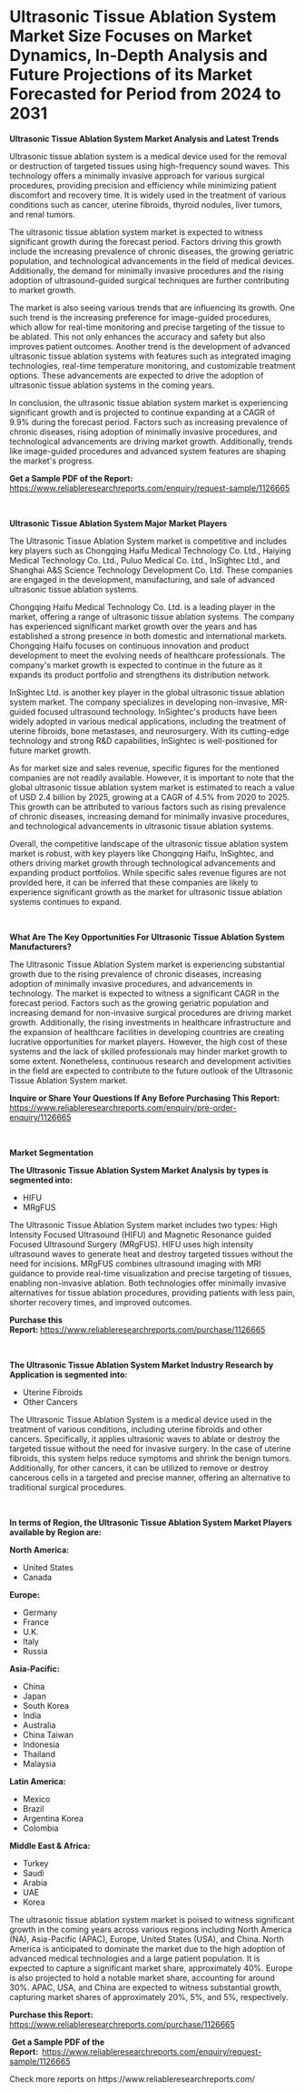 <p><h1>Ultrasonic Tissue Ablation System Market Size Focuses on Market Dynamics, In-Depth Analysis and Future Projections of its Market Forecasted for Period from 2024 to 2031</h1></p><p><strong>Ultrasonic Tissue Ablation System Market Analysis and Latest Trends</strong></p>
<p><p>Ultrasonic tissue ablation system is a medical device used for the removal or destruction of targeted tissues using high-frequency sound waves. This technology offers a minimally invasive approach for various surgical procedures, providing precision and efficiency while minimizing patient discomfort and recovery time. It is widely used in the treatment of various conditions such as cancer, uterine fibroids, thyroid nodules, liver tumors, and renal tumors.</p><p>The ultrasonic tissue ablation system market is expected to witness significant growth during the forecast period. Factors driving this growth include the increasing prevalence of chronic diseases, the growing geriatric population, and technological advancements in the field of medical devices. Additionally, the demand for minimally invasive procedures and the rising adoption of ultrasound-guided surgical techniques are further contributing to market growth.</p><p>The market is also seeing various trends that are influencing its growth. One such trend is the increasing preference for image-guided procedures, which allow for real-time monitoring and precise targeting of the tissue to be ablated. This not only enhances the accuracy and safety but also improves patient outcomes. Another trend is the development of advanced ultrasonic tissue ablation systems with features such as integrated imaging technologies, real-time temperature monitoring, and customizable treatment options. These advancements are expected to drive the adoption of ultrasonic tissue ablation systems in the coming years.</p><p>In conclusion, the ultrasonic tissue ablation system market is experiencing significant growth and is projected to continue expanding at a CAGR of 9.9% during the forecast period. Factors such as increasing prevalence of chronic diseases, rising adoption of minimally invasive procedures, and technological advancements are driving market growth. Additionally, trends like image-guided procedures and advanced system features are shaping the market's progress.</p></p>
<p><strong>Get a Sample PDF of the Report:&nbsp;</strong> <a href="https://www.reliableresearchreports.com/enquiry/request-sample/1126665">https://www.reliableresearchreports.com/enquiry/request-sample/1126665</a></p>
<p>&nbsp;</p>
<p><strong>Ultrasonic Tissue Ablation System Major Market Players</strong></p>
<p><p>The Ultrasonic Tissue Ablation System market is competitive and includes key players such as Chongqing Haifu Medical Technology Co. Ltd., Haiying Medical Technology Co. Ltd., Puluo Medical Co. Ltd., InSightec Ltd., and Shanghai A&S Science Technology Development Co. Ltd. These companies are engaged in the development, manufacturing, and sale of advanced ultrasonic tissue ablation systems.</p><p>Chongqing Haifu Medical Technology Co. Ltd. is a leading player in the market, offering a range of ultrasonic tissue ablation systems. The company has experienced significant market growth over the years and has established a strong presence in both domestic and international markets. Chongqing Haifu focuses on continuous innovation and product development to meet the evolving needs of healthcare professionals. The company's market growth is expected to continue in the future as it expands its product portfolio and strengthens its distribution network.</p><p>InSightec Ltd. is another key player in the global ultrasonic tissue ablation system market. The company specializes in developing non-invasive, MR-guided focused ultrasound technology. InSightec's products have been widely adopted in various medical applications, including the treatment of uterine fibroids, bone metastases, and neurosurgery. With its cutting-edge technology and strong R&D capabilities, InSightec is well-positioned for future market growth.</p><p>As for market size and sales revenue, specific figures for the mentioned companies are not readily available. However, it is important to note that the global ultrasonic tissue ablation system market is estimated to reach a value of USD 2.4 billion by 2025, growing at a CAGR of 4.5% from 2020 to 2025. This growth can be attributed to various factors such as rising prevalence of chronic diseases, increasing demand for minimally invasive procedures, and technological advancements in ultrasonic tissue ablation systems.</p><p>Overall, the competitive landscape of the ultrasonic tissue ablation system market is robust, with key players like Chongqing Haifu, InSightec, and others driving market growth through technological advancements and expanding product portfolios. While specific sales revenue figures are not provided here, it can be inferred that these companies are likely to experience significant growth as the market for ultrasonic tissue ablation systems continues to expand.</p></p>
<p>&nbsp;</p>
<p><strong>What Are The Key Opportunities For Ultrasonic Tissue Ablation System Manufacturers?</strong></p>
<p><p>The Ultrasonic Tissue Ablation System market is experiencing substantial growth due to the rising prevalence of chronic diseases, increasing adoption of minimally invasive procedures, and advancements in technology. The market is expected to witness a significant CAGR in the forecast period. Factors such as the growing geriatric population and increasing demand for non-invasive surgical procedures are driving market growth. Additionally, the rising investments in healthcare infrastructure and the expansion of healthcare facilities in developing countries are creating lucrative opportunities for market players. However, the high cost of these systems and the lack of skilled professionals may hinder market growth to some extent. Nonetheless, continuous research and development activities in the field are expected to contribute to the future outlook of the Ultrasonic Tissue Ablation System market.</p></p>
<p><strong>Inquire or Share Your Questions If Any Before Purchasing This Report:</strong> <a href="https://www.reliableresearchreports.com/enquiry/pre-order-enquiry/1126665">https://www.reliableresearchreports.com/enquiry/pre-order-enquiry/1126665</a></p>
<p>&nbsp;</p>
<p><strong>Market Segmentation</strong></p>
<p><strong>The Ultrasonic Tissue Ablation System Market Analysis by types is segmented into:</strong></p>
<p><ul><li>HIFU</li><li>MRgFUS</li></ul></p>
<p><p>The Ultrasonic Tissue Ablation System market includes two types: High Intensity Focused Ultrasound (HIFU) and Magnetic Resonance guided Focused Ultrasound Surgery (MRgFUS). HIFU uses high intensity ultrasound waves to generate heat and destroy targeted tissues without the need for incisions. MRgFUS combines ultrasound imaging with MRI guidance to provide real-time visualization and precise targeting of tissues, enabling non-invasive ablation. Both technologies offer minimally invasive alternatives for tissue ablation procedures, providing patients with less pain, shorter recovery times, and improved outcomes.</p></p>
<p><strong>Purchase this Report:&nbsp;</strong><a href="https://www.reliableresearchreports.com/purchase/1126665">https://www.reliableresearchreports.com/purchase/1126665</a></p>
<p>&nbsp;</p>
<p><strong>The Ultrasonic Tissue Ablation System Market Industry Research by Application is segmented into:</strong></p>
<p><ul><li>Uterine Fibroids</li><li>Other Cancers</li></ul></p>
<p><p>The Ultrasonic Tissue Ablation System is a medical device used in the treatment of various conditions, including uterine fibroids and other cancers. Specifically, it applies ultrasonic waves to ablate or destroy the targeted tissue without the need for invasive surgery. In the case of uterine fibroids, this system helps reduce symptoms and shrink the benign tumors. Additionally, for other cancers, it can be utilized to remove or destroy cancerous cells in a targeted and precise manner, offering an alternative to traditional surgical procedures.</p></p>
<p>&nbsp;</p>
<p><strong>In terms of Region, the Ultrasonic Tissue Ablation System Market Players available by Region are:</strong></p>
<p>
    <p> <strong> North America: </strong>
        <ul>
            <li>United States</li>
            <li>Canada</li>
        </ul>
        </p> 
    <p> <strong> Europe: </strong>
        <ul>
            <li>Germany</li>
            <li>France</li>
            <li>U.K.</li>
            <li>Italy</li>
            <li>Russia</li>
        </ul>
        </p> 
    <p> <strong> Asia-Pacific: </strong>
        <ul>
            <li>China</li>
            <li>Japan</li>
            <li>South Korea</li>
            <li>India</li>
            <li>Australia</li>
            <li>China Taiwan</li>
            <li>Indonesia</li>
            <li>Thailand</li>
            <li>Malaysia</li>
        </ul>
        </p> 
    <p> <strong> Latin America: </strong>
        <ul>
            <li>Mexico</li>
            <li>Brazil</li>
            <li>Argentina Korea</li>
            <li>Colombia</li>
        </ul>
        </p> 
    <p> <strong> Middle East & Africa: </strong>
        <ul>
            <li>Turkey</li>
            <li>Saudi</li>
            <li>Arabia</li>
            <li>UAE</li>
            <li>Korea</li>
        </ul>
    </p>
    </p>
<p><p>The ultrasonic tissue ablation system market is poised to witness significant growth in the coming years across various regions including North America (NA), Asia-Pacific (APAC), Europe, United States (USA), and China. North America is anticipated to dominate the market due to the high adoption of advanced medical technologies and a large patient population. It is expected to capture a significant market share, approximately 40%. Europe is also projected to hold a notable market share, accounting for around 30%. APAC, USA, and China are expected to witness substantial growth, capturing market shares of approximately 20%, 5%, and 5%, respectively.</p></p>
<p><strong>Purchase this Report: </strong><a href="https://www.reliableresearchreports.com/purchase/1126665">https://www.reliableresearchreports.com/purchase/1126665</a></p>
<p>&nbsp;<strong>Get a Sample PDF of the Report:&nbsp;&nbsp;</strong><a href="https://www.reliableresearchreports.com/enquiry/request-sample/1126665">https://www.reliableresearchreports.com/enquiry/request-sample/1126665</a></p>
<p><strong></strong></p>
<p>Check more reports on https://www.reliableresearchreports.com/</p>